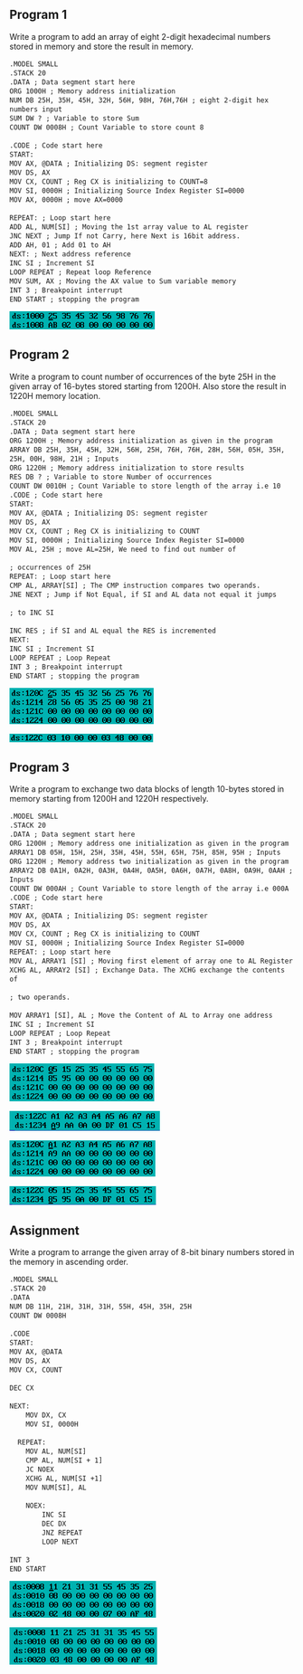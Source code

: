 ## Program 1

Write a program to add an array of eight 2-digit hexadecimal numbers stored in memory and store the result in memory.

```assembly
.MODEL SMALL
.STACK 20
.DATA ; Data segment start here
ORG 1000H ; Memory address initialization
NUM DB 25H, 35H, 45H, 32H, 56H, 98H, 76H,76H ; eight 2-digit hex numbers input
SUM DW ? ; Variable to store Sum
COUNT DW 0008H ; Count Variable to store count 8

.CODE ; Code start here
START:
MOV AX, @DATA ; Initializing DS: segment register
MOV DS, AX
MOV CX, COUNT ; Reg CX is initializing to COUNT=8
MOV SI, 0000H ; Initializing Source Index Register SI=0000
MOV AX, 0000H ; move AX=0000

REPEAT: ; Loop start here
ADD AL, NUM[SI] ; Moving the 1st array value to AL register
JNC NEXT ; Jump If not Carry, here Next is 16bit address.
ADD AH, 01 ; Add 01 to AH
NEXT: ; Next address reference
INC SI ; Increment SI
LOOP REPEAT ; Repeat loop Reference
MOV SUM, AX ; Moving the AX value to Sum variable memory
INT 3 ; Breakpoint interrupt
END START ; stopping the program
```

![](assets/p03_01.png)

## Program 2

Write a program to count number of occurrences of the byte 25H in the given array of 16-bytes stored starting from 1200H. Also store the result in 1220H memory location.

```assembly
.MODEL SMALL
.STACK 20
.DATA ; Data segment start here
ORG 1200H ; Memory address initialization as given in the program
ARRAY DB 25H, 35H, 45H, 32H, 56H, 25H, 76H, 76H, 28H, 56H, 05H, 35H, 25H, 00H, 98H, 21H ; Inputs
ORG 1220H ; Memory address initialization to store results
RES DB ? ; Variable to store Number of occurrences
COUNT DW 0010H ; Count Variable to store length of the array i.e 10
.CODE ; Code start here
START:
MOV AX, @DATA ; Initializing DS: segment register
MOV DS, AX
MOV CX, COUNT ; Reg CX is initializing to COUNT
MOV SI, 0000H ; Initializing Source Index Register SI=0000
MOV AL, 25H ; move AL=25H, We need to find out number of

; occurrences of 25H
REPEAT: ; Loop start here
CMP AL, ARRAY[SI] ; The CMP instruction compares two operands.
JNE NEXT ; Jump if Not Equal, if SI and AL data not equal it jumps

; to INC SI

INC RES ; if SI and AL equal the RES is incremented
NEXT:
INC SI ; Increment SI
LOOP REPEAT ; Loop Repeat
INT 3 ; Breakpoint interrupt
END START ; stopping the program
```

![](assets/p03_02a.png)

![](assets/p03_02b.png)

## Program 3

Write a program to exchange two data blocks of length 10-bytes stored in memory starting from 1200H and 1220H respectively.

```assembly
.MODEL SMALL
.STACK 20
.DATA ; Data segment start here
ORG 1200H ; Memory address one initialization as given in the program
ARRAY1 DB 05H, 15H, 25H, 35H, 45H, 55H, 65H, 75H, 85H, 95H ; Inputs
ORG 1220H ; Memory address two initialization as given in the program
ARRAY2 DB 0A1H, 0A2H, 0A3H, 0A4H, 0A5H, 0A6H, 0A7H, 0A8H, 0A9H, 0AAH ; Inputs
COUNT DW 000AH ; Count Variable to store length of the array i.e 000A
.CODE ; Code start here
START:
MOV AX, @DATA ; Initializing DS: segment register
MOV DS, AX
MOV CX, COUNT ; Reg CX is initializing to COUNT
MOV SI, 0000H ; Initializing Source Index Register SI=0000
REPEAT: ; Loop start here
MOV AL, ARRAY1 [SI] ; Moving first element of array one to AL Register
XCHG AL, ARRAY2 [SI] ; Exchange Data. The XCHG exchange the contents of

; two operands.

MOV ARRAY1 [SI], AL ; Move the Content of AL to Array one address
INC SI ; Increment SI
LOOP REPEAT ; Loop Repeat
INT 3 ; Breakpoint interrupt
END START ; stopping the program
```

![](assets/p03_03a.png)

![](assets/p03_03b.png)

![](assets/p03_03c.png)

![](assets/p03_03d.png)

## Assignment

Write a program to arrange the given array of 8-bit binary numbers stored in the memory in ascending order.

```assembly
.MODEL SMALL
.STACK 20
.DATA
NUM DB 11H, 21H, 31H, 31H, 55H, 45H, 35H, 25H
COUNT DW 0008H

.CODE
START:
MOV AX, @DATA
MOV DS, AX
MOV CX, COUNT

DEC CX

NEXT:
	MOV DX, CX
	MOV SI, 0000H

  REPEAT:
    MOV AL, NUM[SI]
    CMP AL, NUM[SI + 1]
    JC NOEX
    XCHG AL, NUM[SI +1]
    MOV NUM[SI], AL

	NOEX:
		INC SI
		DEC DX
		JNZ REPEAT
		LOOP NEXT

INT 3
END START
```

![](assets/p03_assignmenta.png)

![](assets/p03_assignmentb.png)